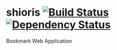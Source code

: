 shioris
[![Build Status](https://travis-ci.org/twistedgood/shioris.svg?branch=master)](https://travis-ci.org/twistedgood/shioris)
[![Dependency Status](https://david-dm.org/twistedgood/shioris.svg)](https://david-dm.org/twistedgood/shioris)
=======
Bookmark Web Application


